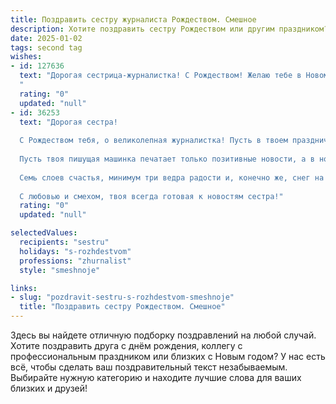 ```yaml
---
title: Поздравить сестру журналиста Рождеством. Смешное
description: Хотите поздравить сестру Рождеством или другим праздником? Наш ИИ создаст незабываемое поздравление, а вы обязательно выделитесь среди других.  
date: 2025-01-02
tags: second tag
wishes:
- id: 127636
  text: "Дорогая сестрица-журналистка! С Рождеством! Желаю тебе в Новом году таких сенсационных новостей в личной жизни, что завидовать будут даже папарацци, а все твои эксклюзивы будут исключительно позитивными и радостными! Пусть твой год будет полон ярких событий, достойных первой полосы, и пусть тебе всегда хватает места на флешке для хранения счастливых воспоминаний!
  "
  rating: "0"
  updated: "null"
- id: 36253
  text: "Дорогая сестра!
  
  С Рождеством тебя, о великолепная журналистка! Пусть в твоем праздничном репортаже будет только хорошее — ни одного провального сюжета и ни одного досадного фейла! Желаю, чтобы праздники были наполнены не только яркими заголовками, но и теплом, радостью и вкусными угощениями, о которых ты потом напишешь на страницах своей жизни!
  
  Пусть твоя пишущая машинка печатает только позитивные новости, а в новогоднем блоге будут только веселые комментарии и лайки от твоих читателей. Пусть твой неповторимый стиль делает каждого собеседника по-настоящему интересным, как заголовок на первой полосе!
  
  Семь слоев счастья, минимум три ведра радости и, конечно же, снег на твоем пути только для создания идеальных зимних фотографий. Пусть твой путь будет освещен огнями вдохновения, а после праздников не останется ни единого «разберусь позже»!
  
  С любовью и смехом, твоя всегда готовая к новостям сестра!"
  rating: "0"
  updated: "null"

selectedValues:
  recipients: "sestru"
  holidays: "s-rozhdestvom"
  professions: "zhurnalist"
  style: "smeshnoje"

links:
- slug: "pozdravit-sestru-s-rozhdestvom-smeshnoje"
  title: "Поздравить сестру Рождеством. Смешное"
---
```


Здесь вы найдете отличную подборку поздравлений на любой случай.
Хотите поздравить друга с днём рождения, коллегу с профессиональным праздником или близких с Новым годом? У нас есть всё, чтобы сделать ваш поздравительный текст незабываемым. Выбирайте нужную категорию и находите лучшие слова для ваших близких и друзей!
